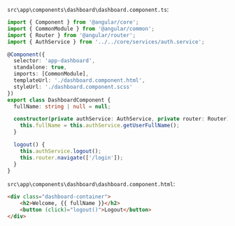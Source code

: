 `src\app\components\dashboard\dashboard.component.ts`:  
```typescript
import { Component } from '@angular/core';
import { CommonModule } from '@angular/common';
import { Router } from '@angular/router';
import { AuthService } from '../../core/services/auth.service';

@Component({
  selector: 'app-dashboard',
  standalone: true,
  imports: [CommonModule],
  templateUrl: './dashboard.component.html',
  styleUrl: './dashboard.component.scss'
})
export class DashboardComponent {
  fullName: string | null = null;

  constructor(private authService: AuthService, private router: Router) {
    this.fullName = this.authService.getUserFullName();
  }

  logout() {
    this.authService.logout();
    this.router.navigate(['/login']);
  }
}
```  
`src\app\components\dashboard\dashboard.component.html`:  
```html
<div class="dashboard-container">
    <h2>Welcome, {{ fullName }}</h2>
    <button (click)="logout()">Logout</button>
</div>
```  